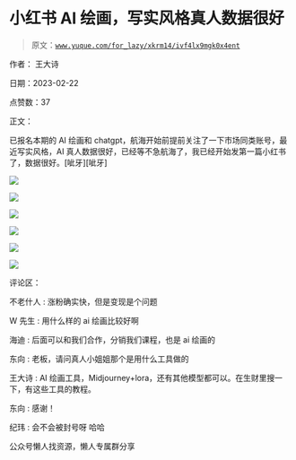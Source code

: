 # 小红书 AI 绘画，写实风格真人数据很好

> 原文：[`www.yuque.com/for_lazy/xkrm14/ivf4lx9mgk0x4ent`](https://www.yuque.com/for_lazy/xkrm14/ivf4lx9mgk0x4ent)



作者： 王大诗



日期：2023-02-22



点赞数：37



正文：



已报名本期的 AI 绘画和 chatgpt，航海开始前提前关注了一下市场同类账号，最近写实风格，AI 真人数据很好，已经等不急航海了，我已经开始发第一篇小红书了，数据很好。[呲牙][呲牙]



![](img/8be9dcdd44c83362d1225a78969d166a.png)  

![](img/539d18e1197adcd3e9aee69552872a25.png)  

![](img/1459decfdde472184a9b01fd7d595978.png)  

![](img/d3625242e8fd8887b0d6f1776d28aed9.png)  

![](img/728caddd87c86c24338d0119a4fc63d9.png)  

![](img/fd026b389967a7c23da96981804f2430.png)  

评论区：



不老什人 : 涨粉确实快，但是变现是个问题



W 先生 : 用什么样的 ai 绘画比较好啊



海迪 : 后面可以和我们合作，分销我们课程，也是 ai 绘画的



东向 : 老板，请问真人小姐姐那个是用什么工具做的



王大诗 : AI 绘画工具，Midjourney+lora，还有其他模型都可以。在生财里搜一下，有这些工具的教程。



东向 : 感谢！



纪玮 : 会不会被封号呀 哈哈



公众号懒人找资源，懒人专属群分享

</ne-p></ne-p></ne-p></ne-p></ne-p></ne-p>